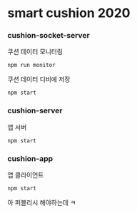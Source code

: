 # smart cushion 2020

### cushion-socket-server

쿠션 데이터 모니터링

```
npm run monitor
```

쿠션 데이터 디비에 저장

```
npm start
```

### cushion-server

앱 서버

```
npm start
```

### cushion-app

앱 클라이언트

```
npm start
```

아 퍼블리시 해야하는데 ㅋ
